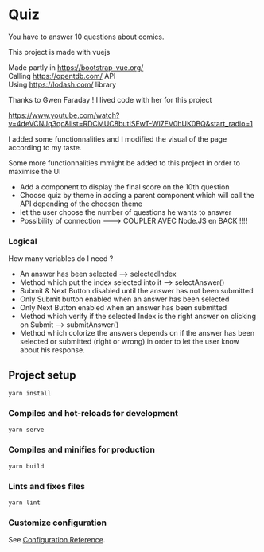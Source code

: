 # Quiz
  You have to answer 10 questions about comics.  

  This project is made with vuejs

  Made partly in https://bootstrap-vue.org/  
  Calling https://opentdb.com/ API  
  Using https://lodash.com/ library

  Thanks to Gwen Faraday ! I lived code with her for this project

  https://www.youtube.com/watch?v=4deVCNJq3qc&list=RDCMUC8butISFwT-Wl7EV0hUK0BQ&start_radio=1

  I added some functionnalities and I modified the visual of the page according to my taste.

  Some more functionnalities mmight be added to this project in order to maximise the UI

  - Add a component to display the final score on the 10th question
  - Choose quiz by theme in adding a parent component which will call the API depending of the choosen theme
  - let the user choose the number of questions he wants to answer
  - Possibility of connection ---> COUPLER AVEC Node.JS en BACK !!!!

  ### Logical

  How many variables do I need ?
  - An answer has been selected --> selectedIndex
  - Method which put the index selected into it --> selectAnswer()
  - Submit & Next Button disabled until the answer has not been submitted
  - Only Submit button enabled when an answer has been selected
  - Only Next Button enabled when an answer has been submitted
  - Method which verify if the selected Index is the right answer on clicking on Submit --> submitAnswer()
  - Method which colorize the answers depends on if the answer has been selected or submitted (right or wrong)
    in order to let the user know about his response. 


## Project setup
```
yarn install
```

### Compiles and hot-reloads for development
```
yarn serve
```

### Compiles and minifies for production
```
yarn build
```

### Lints and fixes files
```
yarn lint
```

### Customize configuration
See [Configuration Reference](https://cli.vuejs.org/config/).
